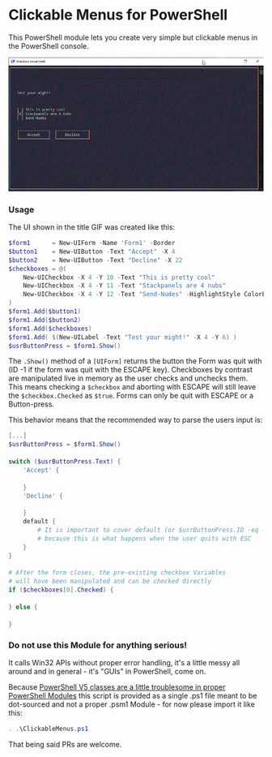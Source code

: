 # Clickable Menus for PowerShell

This PowerShell module lets you create very simple but clickable menus in the PowerShell console.

![Example showcasing clickable menu](headerGIF.gif "Example of a clickable menu")

### Usage

The UI shown in the title GIF was created like this:

```powershell
$form1      = New-UIForm -Name 'Form1' -Border
$button1    = New-UIButton -Text "Accept" -X 4
$button2    = New-UIButton -Text "Decline" -X 22
$checkboxes = @(
    New-UICheckbox -X 4 -Y 10 -Text "This is pretty cool"
    New-UICheckbox -X 4 -Y 11 -Text "Stackpanels are 4 nubs"
    New-UICheckbox -X 4 -Y 12 -Text "Send-Nudes" -HighlightStyle ColorElement
)
$form1.Add($button1)
$form1.Add($button2)
$form1.Add($checkboxes)
$form1.Add( $(New-UILabel -Text "Test your might!" -X 4 -Y 6) )
$usrButtonPress = $form1.Show()
```

The `.Show()` method of a `[UIForm]` returns the button the Form was quit with (ID -1 if the form was quit with the ESCAPE key). Checkboxes by contrast are manipulated live in memory as the user checks and unchecks them. This means checking a `$checkbox` and aborting with ESCAPE will still leave the `$checkbox.Checked` as `$true`. Forms can only be quit with ESCAPE or a Button-press.

This behavior means that the recommended way to parse the users input is:
```powershell
[...]
$usrButtonPress = $form1.Show()

switch ($usrButtonPress.Text) {
    'Accept' {

    }
    'Decline' {

    }
    default {
        # It is important to cover default (or $usrButtonPress.ID -eq -1)
        # because this is what happens when the user quits with ESC
    }
}

# After the form closes, the pre-existing checkbox Variables
# will have been manipulated and can be checked directly
if ($checkboxes[0].Checked) {
   
} else {

}
```


### Do not use this Module for anything serious!

It calls Win32 APIs without proper error handling, it's a little messy all around and in general - it's "GUIs" in PowerShell, come on.

Because [PowerShell V5 classes are a little troublesome in proper PowerShell Modules](https://stackoverflow.com/questions/31051103/how-to-export-a-class-in-powershell-v5-module)
this script is provided as a single .ps1 file meant to be dot-sourced and not a proper .psm1 Module - for now please import it like this:

```powershell
. .\ClickableMenus.ps1
```

That being said PRs are welcome.